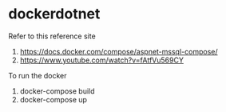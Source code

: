 ﻿# dockerdotnet
Refer to this reference site 
1. https://docs.docker.com/compose/aspnet-mssql-compose/
2. https://www.youtube.com/watch?v=fAtfVu569CY

To run the docker
1. docker-compose build
2. docker-compose up
